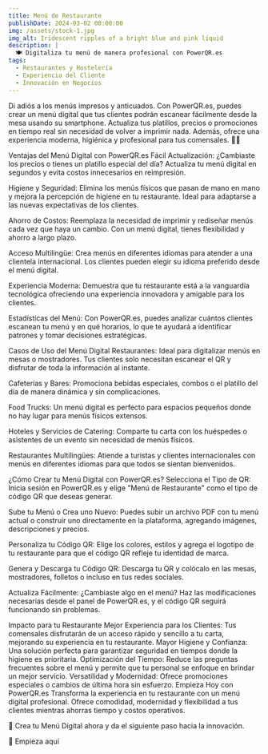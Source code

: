 ```yaml
---
title: Menú de Restaurante
publishDate: 2024-03-02 00:00:00
img: /assets/stock-1.jpg
img_alt: Iridescent ripples of a bright blue and pink liquid
description: |
  🍽️ Digitaliza tu menú de manera profesional con PowerQR.es
tags:
  - Restaurantes y Hostelería
  - Experiencia del Cliente
  - Innovación en Negocios
---
```


Di adiós a los menús impresos y anticuados. Con PowerQR.es, puedes crear un menú digital que tus clientes podrán escanear fácilmente desde la mesa usando su smartphone. Actualiza tus platillos, precios o promociones en tiempo real sin necesidad de volver a imprimir nada. Además, ofrece una experiencia moderna, higiénica y profesional para tus comensales. 📱✨

Ventajas del Menú Digital con PowerQR.es
Fácil Actualización:
¿Cambiaste los precios o tienes un platillo especial del día? Actualiza tu menú digital en segundos y evita costos innecesarios en reimpresión.

Higiene y Seguridad:
Elimina los menús físicos que pasan de mano en mano y mejora la percepción de higiene en tu restaurante. Ideal para adaptarse a las nuevas expectativas de los clientes.

Ahorro de Costos:
Reemplaza la necesidad de imprimir y rediseñar menús cada vez que haya un cambio. Con un menú digital, tienes flexibilidad y ahorro a largo plazo.

Acceso Multilingüe:
Crea menús en diferentes idiomas para atender a una clientela internacional. Los clientes pueden elegir su idioma preferido desde el menú digital.

Experiencia Moderna:
Demuestra que tu restaurante está a la vanguardia tecnológica ofreciendo una experiencia innovadora y amigable para los clientes.

Estadísticas del Menú:
Con PowerQR.es, puedes analizar cuántos clientes escanean tu menú y en qué horarios, lo que te ayudará a identificar patrones y tomar decisiones estratégicas.

Casos de Uso del Menú Digital
Restaurantes:
Ideal para digitalizar menús en mesas o mostradores. Tus clientes solo necesitan escanear el QR y disfrutar de toda la información al instante.

Cafeterías y Bares:
Promociona bebidas especiales, combos o el platillo del día de manera dinámica y sin complicaciones.

Food Trucks:
Un menú digital es perfecto para espacios pequeños donde no hay lugar para menús físicos extensos.

Hoteles y Servicios de Catering:
Comparte tu carta con los huéspedes o asistentes de un evento sin necesidad de menús físicos.

Restaurantes Multilingües:
Atiende a turistas y clientes internacionales con menús en diferentes idiomas para que todos se sientan bienvenidos.

¿Cómo Crear tu Menú Digital con PowerQR.es?
Selecciona el Tipo de QR:
Inicia sesión en PowerQR.es y elige "Menú de Restaurante" como el tipo de código QR que deseas generar.

Sube tu Menú o Crea uno Nuevo:
Puedes subir un archivo PDF con tu menú actual o construir uno directamente en la plataforma, agregando imágenes, descripciones y precios.

Personaliza tu Código QR:
Elige los colores, estilos y agrega el logotipo de tu restaurante para que el código QR refleje tu identidad de marca.

Genera y Descarga tu Código QR:
Descarga tu QR y colócalo en las mesas, mostradores, folletos o incluso en tus redes sociales.

Actualiza Fácilmente:
¿Cambiaste algo en el menú? Haz las modificaciones necesarias desde el panel de PowerQR.es, y el código QR seguirá funcionando sin problemas.

Impacto para tu Restaurante
Mejor Experiencia para los Clientes: Tus comensales disfrutarán de un acceso rápido y sencillo a tu carta, mejorando su experiencia en tu restaurante.
Mayor Higiene y Confianza: Una solución perfecta para garantizar seguridad en tiempos donde la higiene es prioritaria.
Optimización del Tiempo: Reduce las preguntas frecuentes sobre el menú y permite que tu personal se enfoque en brindar un mejor servicio.
Versatilidad y Modernidad: Ofrece promociones especiales o cambios de última hora sin esfuerzo.
Empieza Hoy con PowerQR.es
Transforma la experiencia en tu restaurante con un menú digital profesional. Ofrece comodidad, modernidad y flexibilidad a tus clientes mientras ahorras tiempo y costos operativos.

🌟 Crea tu Menú Digital ahora y da el siguiente paso hacia la innovación.

🔗 Empieza aquí
